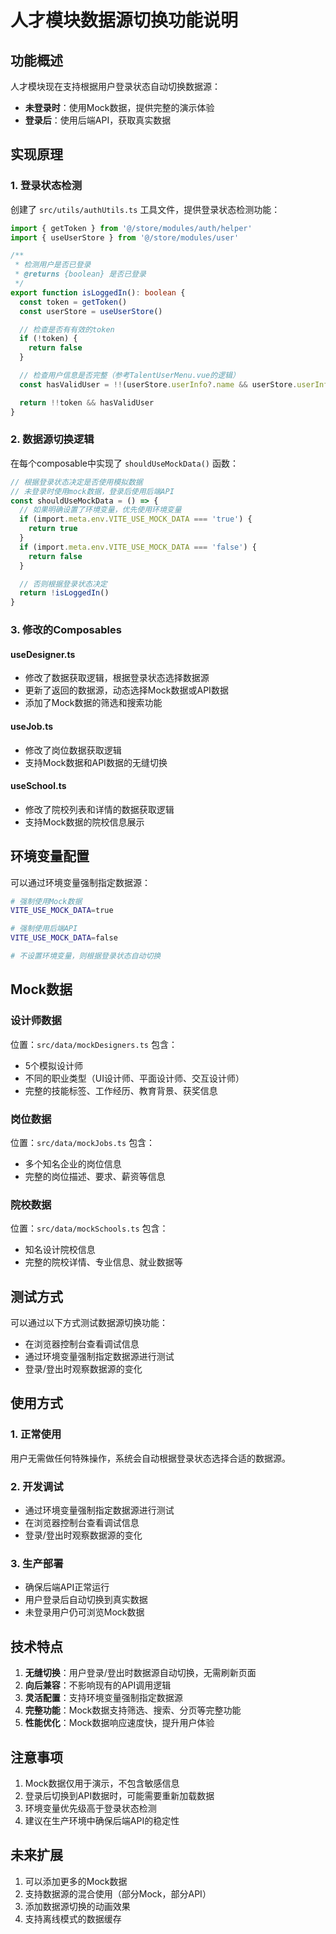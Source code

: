 # 人才模块数据源切换功能说明

## 功能概述

人才模块现在支持根据用户登录状态自动切换数据源：
- **未登录时**：使用Mock数据，提供完整的演示体验
- **登录后**：使用后端API，获取真实数据

## 实现原理

### 1. 登录状态检测

创建了 `src/utils/authUtils.ts` 工具文件，提供登录状态检测功能：

```typescript
import { getToken } from '@/store/modules/auth/helper'
import { useUserStore } from '@/store/modules/user'

/**
 * 检测用户是否已登录
 * @returns {boolean} 是否已登录
 */
export function isLoggedIn(): boolean {
  const token = getToken()
  const userStore = useUserStore()

  // 检查是否有有效的token
  if (!token) {
    return false
  }

  // 检查用户信息是否完整（参考TalentUserMenu.vue的逻辑）
  const hasValidUser = !!(userStore.userInfo?.name && userStore.userInfo.name !== '熊猫助手')

  return !!token && hasValidUser
}
```

### 2. 数据源切换逻辑

在每个composable中实现了 `shouldUseMockData()` 函数：

```typescript
// 根据登录状态决定是否使用模拟数据
// 未登录时使用mock数据，登录后使用后端API
const shouldUseMockData = () => {
  // 如果明确设置了环境变量，优先使用环境变量
  if (import.meta.env.VITE_USE_MOCK_DATA === 'true') {
    return true
  }
  if (import.meta.env.VITE_USE_MOCK_DATA === 'false') {
    return false
  }

  // 否则根据登录状态决定
  return !isLoggedIn()
}
```

### 3. 修改的Composables

#### useDesigner.ts
- 修改了数据获取逻辑，根据登录状态选择数据源
- 更新了返回的数据源，动态选择Mock数据或API数据
- 添加了Mock数据的筛选和搜索功能

#### useJob.ts
- 修改了岗位数据获取逻辑
- 支持Mock数据和API数据的无缝切换

#### useSchool.ts
- 修改了院校列表和详情的数据获取逻辑
- 支持Mock数据的院校信息展示

## 环境变量配置

可以通过环境变量强制指定数据源：

```bash
# 强制使用Mock数据
VITE_USE_MOCK_DATA=true

# 强制使用后端API
VITE_USE_MOCK_DATA=false

# 不设置环境变量，则根据登录状态自动切换
```

## Mock数据

### 设计师数据
位置：`src/data/mockDesigners.ts`
包含：
- 5个模拟设计师
- 不同的职业类型（UI设计师、平面设计师、交互设计师）
- 完整的技能标签、工作经历、教育背景、获奖信息

### 岗位数据
位置：`src/data/mockJobs.ts`
包含：
- 多个知名企业的岗位信息
- 完整的岗位描述、要求、薪资等信息

### 院校数据
位置：`src/data/mockSchools.ts`
包含：
- 知名设计院校信息
- 完整的院校详情、专业信息、就业数据等

## 测试方式

可以通过以下方式测试数据源切换功能：

- 在浏览器控制台查看调试信息
- 通过环境变量强制指定数据源进行测试
- 登录/登出时观察数据源的变化

## 使用方式

### 1. 正常使用
用户无需做任何特殊操作，系统会自动根据登录状态选择合适的数据源。

### 2. 开发调试
- 通过环境变量强制指定数据源进行测试
- 在浏览器控制台查看调试信息
- 登录/登出时观察数据源的变化

### 3. 生产部署
- 确保后端API正常运行
- 用户登录后自动切换到真实数据
- 未登录用户仍可浏览Mock数据

## 技术特点

1. **无缝切换**：用户登录/登出时数据源自动切换，无需刷新页面
2. **向后兼容**：不影响现有的API调用逻辑
3. **灵活配置**：支持环境变量强制指定数据源
4. **完整功能**：Mock数据支持筛选、搜索、分页等完整功能
5. **性能优化**：Mock数据响应速度快，提升用户体验

## 注意事项

1. Mock数据仅用于演示，不包含敏感信息
2. 登录后切换到API数据时，可能需要重新加载数据
3. 环境变量优先级高于登录状态检测
4. 建议在生产环境中确保后端API的稳定性

## 未来扩展

1. 可以添加更多的Mock数据
2. 支持数据源的混合使用（部分Mock，部分API）
3. 添加数据源切换的动画效果
4. 支持离线模式的数据缓存
